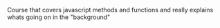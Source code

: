 Course that covers javascript methods and functions and really explains whats going on in the "background"
